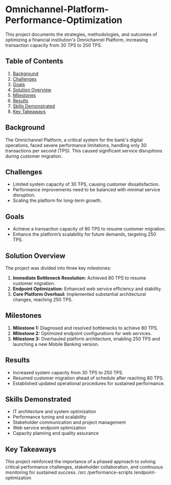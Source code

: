 # Omnichannel-Platform-Performance-Optimization
This project documents the strategies, methodologies, and outcomes of optimizing a financial institution's Omnichannel Platform, increasing transaction capacity from 30 TPS to 250 TPS.
## Table of Contents
1. [Background](#background)
2. [Challenges](#challenges)
3. [Goals](#goals)
4. [Solution Overview](#solution-overview)
5. [Milestones](#milestones)
6. [Results](#results)
7. [Skills Demonstrated](#skills-demonstrated)
8. [Key Takeaways](#key-takeaways)
## Background
The Omnichannel Platform, a critical system for the bank's digital operations, faced severe performance limitations, handling only 30 transactions per second (TPS). This caused significant service disruptions during customer migration.
## Challenges
- Limited system capacity of 30 TPS, causing customer dissatisfaction.
- Performance improvements need to be balanced with minimal service disruption.
- Scaling the platform for long-term growth.
## Goals
- Achieve a transaction capacity of 80 TPS to resume customer migration.
- Enhance the platform’s scalability for future demands, targeting 250 TPS.
## Solution Overview
The project was divided into three key milestones:
1. **Immediate Bottleneck Resolution:** Achieved 80 TPS to resume customer migration.
2. **Endpoint Optimization:** Enhanced web service efficiency and stability.
3. **Core Platform Overhaul:** Implemented substantial architectural changes, reaching 250 TPS.
## Milestones
1. **Milestone 1:** Diagnosed and resolved bottlenecks to achieve 80 TPS.
2. **Milestone 2:** Optimized endpoint configurations for web services.
3. **Milestone 3:** Overhauled platform architecture, enabling 250 TPS and launching a new Mobile Banking version.
## Results
- Increased system capacity from 30 TPS to 250 TPS.
- Resumed customer migration ahead of schedule after reaching 80 TPS.
- Established updated operational procedures for sustained performance.
## Skills Demonstrated
- IT architecture and system optimization
- Performance tuning and scalability
- Stakeholder communication and project management
- Web service endpoint optimization
- Capacity planning and quality assurance
## Key Takeaways
This project reinforced the importance of a phased approach to solving critical performance challenges, stakeholder collaboration, and continuous monitoring for sustained success.
/src
  /performance-scripts
  /endpoint-optimization
